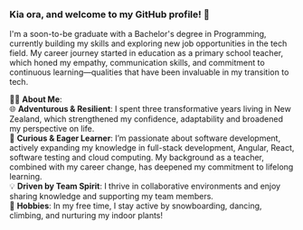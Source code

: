### Kia ora, and welcome to my GitHub profile! 👋

I'm a soon-to-be graduate with a Bachelor's degree in Programming, currently building my skills and exploring new job opportunities in the tech field. My career journey started in education as a primary school teacher, which honed my empathy, communication skills, and commitment to continuous learning—qualities that have been invaluable in my transition to tech.

👩‍💻 **About Me**:  
🌐 **Adventurous & Resilient**: I spent three transformative years living in New Zealand, which strengthened my confidence, adaptability and broadened my perspective on life.  
🌱 **Curious & Eager Learner**: I’m passionate about software development, actively expanding my knowledge in full-stack development, Angular, React, software testing and cloud computing. My background as a teacher, combined with my career change, has deepened my commitment to lifelong learning.    
💡 **Driven by Team Spirit**: I thrive in collaborative environments and enjoy sharing knowledge and supporting my team members.  
🔧 **Hobbies**: In my free time, I stay active by snowboarding, dancing, climbing, and nurturing my indoor plants!  




